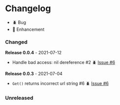 # Changelog 

- 🪲 Bug
- 🎈 Enhancement

### Changed

**Release 0.0.4** - 2021-07-12
- Handle bad access: nil dereference #2 🪲 [Issue #6](https://github.com/joegasewicz/entity-file-uploader/issues/6)


**Release 0.0.3** - 2021-07-04
- `Get()` returns incorrect url string #6 🪲 [Issue #6](https://github.com/joegasewicz/entity-file-uploader/issues/6)


### Unreleased